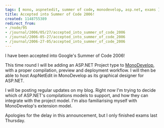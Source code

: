```yaml
---
tags: [ mono, aspnetedit, summer of code, monodevelop, asp.net, exams ]
title: Accepted into Summer of Code 2006!
created: 1148755389
redirect_from:
- /node/95
- /journal/2006/05/27/accepted_into_summer_of_code_2006
- /journal/2006-05-27/accepted_into_summer_of_code_2006
- /journal/2006-27-05/accepted_into_summer_of_code_2006
---
```

I have been accepted into Google's Summer of Code 2006!

This time round I will be adding an ASP.NET Project type to
[MonoDevelop](http://www.monodevelop.com), with a proper compilation, preview
and deployment workflow. I will then be able to host AspNetEdit in MonoDevelop
as its graphical designer for ASP.NET.<!--break-->

I will be posting regular updates on my blog. Right now I'm trying to decide
which of ASP.NET's compilations models to support, and how they can integrate
with the project model. I'm also familiarising myself with MonoDevelop's
extension model.

Apologies for the delay in this announcement, but I only finished exams last
Thursday.